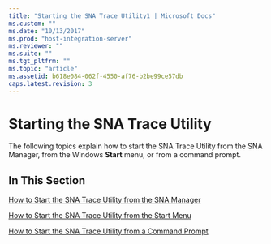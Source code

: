 ```yaml
---
title: "Starting the SNA Trace Utility1 | Microsoft Docs"
ms.custom: ""
ms.date: "10/13/2017"
ms.prod: "host-integration-server"
ms.reviewer: ""
ms.suite: ""
ms.tgt_pltfrm: ""
ms.topic: "article"
ms.assetid: b618e084-062f-4550-af76-b2be99ce57db
caps.latest.revision: 3
---
```

# Starting the SNA Trace Utility
The following topics explain how to start the SNA Trace Utility from the SNA Manager, from the Windows **Start** menu, or from a command prompt.  
  
## In This Section  
 [How to Start the SNA Trace Utility from the SNA Manager](../core/how-to-start-the-sna-trace-utility-from-the-sna-manager.md)  
  
 [How to Start the SNA Trace Utility from the Start Menu](../core/how-to-start-the-sna-trace-utility-from-the-start-menu.md)  
  
 [How to Start the SNA Trace Utility from a Command Prompt](../core/how-to-start-the-sna-trace-utility-from-a-command-prompt.md)